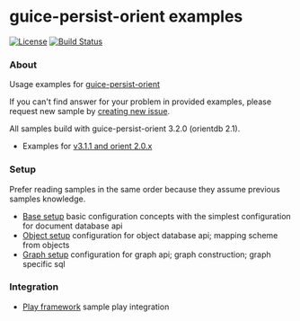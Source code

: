 # guice-persist-orient examples
[![License](http://img.shields.io/badge/license-MIT-blue.svg?style=flat)](http://www.opensource.org/licenses/MIT)
[![Build Status](https://img.shields.io/travis/xvik/guice-persist-orient-examples.svg)](https://travis-ci.org/xvik/guice-persist-orient-examples)

### About

Usage examples for [guice-persist-orient](https://github.com/xvik/guice-persist-orient)

If you can't find answer for your problem in provided examples, please request new sample by 
[creating new issue](https://github.com/xvik/guice-persist-orient-examples/issues).

All samples build with guice-persist-orient 3.2.0 (orientdb 2.1).

* Examples for [v3.1.1 and orient 2.0.x](https://github.com/xvik/guice-persist-orient-examples/tree/orient-2.0.x) 

### Setup

Prefer reading samples in the same order because they assume previous samples knowledge.

* [Base setup](setup-base) 
basic configuration concepts with the simplest configuration for document database api 
* [Object setup](setup-object)
configuration for object database api; mapping scheme from objects
* [Graph setup](setup-graph) configuration for graph api; graph construction; graph specific sql

### Integration

* [Play framework](https://github.com/xvik/guice-persist-orient-play-example) sample play integration
